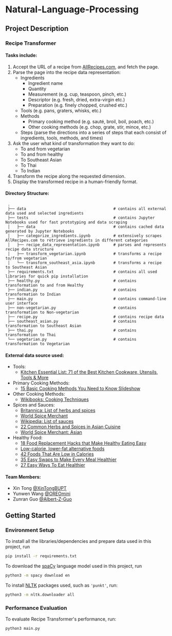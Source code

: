 # Natural-Language-Processing

## Project Description
### Recipe Transformer
#### Tasks include:
1. Accept the URL of a recipe from [AllRecipes.com](https://www.allrecipes.com/), and fetch the page.
2. Parse the page into the recipe data representation:
   - Ingredients
     - Ingredient name
     - Quantity
     - Measurement (e.g. cup, teaspoon, pinch, etc.)
     - Descriptor (e.g. fresh, dried, extra-virgin etc.)
     - Preparation (e.g. finely chopped, crushed etc.)
   - Tools (e.g. pans, graters, whisks, etc.)
   - Methods
     - Primary cooking method (e.g. sauté, broil, boil, poach, etc.)
     - Other cooking methods (e.g. chop, grate, stir, mince, etc.)
   - Steps (parse the directions into a series of steps that each consist of ingredients, tools, methods, and times)
3. Ask the user what kind of transformation they want to do:
   - To and from vegetarian
   - To and from healthy
   - To Southeast Asian
   - To Thai
   - To Indian
4. Transform the recipe along the requested dimension.
5. Display the transformed recipe in a human-friendly format.

#### Directory Structure:
     .
     ├── data                                      # contains all external data used and selected ingredients
     ├── tests                                     # contains Jupyter Notebooks used for fast prototyping and data scraping
     │   ├── data                                  # contains cached data generated by Jupyter Notebooks
     │   ├── categorize_ingredients.ipynb          # extensively scrapes AllRecipes.com to retrieve ingredients in different categories
     │   ├── recipe_data_representation.ipynb      # parses and represents recipe data structure
     │   ├── transform_vegetarian.ipynb            # transforms a recipe to/from vegetarian
     │   └── transform_southeast_asia.ipynb        # transforms a recipe to Southeast Asian
     ├── requirements.txt                          # contains all used libraries for quick pip installation
     ├── healthy.py                                # contains transformation to and from Healthy
     ├── indian.py                                 # contains transformation to Indian
     ├── main.py                                   # contains command-line user interface
     ├── non-vegetarian.py                         # contains transformation to Non-vegetarian
     ├── recipe.py                                 # contains recipe data
     ├── southeast_asian.py                        # contains transformation to Southeast Asian
     ├── thai.py                                   # contains transformation to Thai
     └── vegetarian.py                             # contains transformation to Vegetarian

#### External data source used:
* Tools:
  - [Kitchen Essential List: 71 of the Best Kitchen Cookware, Utensils, Tools & More](https://www.mealime.com/kitchen-essentials-list)
* Primary Cooking Methods:
  - [15 Basic Cooking Methods You Need to Know Slideshow](https://www.thedailymeal.com/cook/15-basic-cooking-methods-you-need-know-slideshow/slide-13)
* Other Cooking Methods:
  - [Wikibooks: Cooking Techniques](https://en.wikibooks.org/wiki/Cookbook:Cooking_Techniques)
* Spices and Sauces:
  - [Britannica: List of herbs and spices](https://www.britannica.com/topic/list-of-herbs-and-spices-2024392)
  - [World Spice Merchant](https://www.worldspice.com/spices)
  - [Wikipedia: List of sauces](https://en.wikipedia.org/wiki/List_of_sauces)
  - [22 Common Herbs and Spices in Asian Cuisine](https://delishably.com/spices-seasonings/Herbs-and-Spices-in-Asian-Cooking)
  - [World Spice Merchant: Asian](https://www.worldspice.com/spices/spices-asia)
* Healthy Food:
  - [18 Food Replacement Hacks that Make Healthy Eating Easy](https://www.swansonvitamins.com/blog/natural-health-tips/food-replacement-hacks)
  - [Low-calorie, lower-fat alternative foods](https://www.health24.com/Diet-and-nutrition/Weight-loss/Low-calorie-lower-fat-alternative-foods-20120721)
  - [42 Foods That Are Low in Calories](https://www.healthline.com/nutrition/42-foods-low-in-calories#section1)
  - [35 Easy Swaps to Make Every Meal Healthier](https://www.eatthis.com/healthy-food-substitutes/)
  - [27 Easy Ways To Eat Healthier](https://www.buzzfeed.com/rachelysanders/healthy-ingredient-swaps-substitutions)

#### Team Members:
- Xin Tong [@XinTongBUPT](https://github.com/XinTongBUPT)
- Yunwen Wang [@OREOmini](https://github.com/OREOmini)
- Zunran Guo [@Albert-Z-Guo](https://github.com/Albert-Z-Guo)


## Getting Started
### Environment Setup
To install all the libraries/dependencies and prepare data used in this project, run
```bash
pip install -r requirements.txt
```
To download the [spaCy](https://spacy.io/) language model used in this project, run
```bash
python3 -m spacy download en
```
To install [NLTK](http://www.nltk.org/index.html) packages used, such as `'punkt'`, run:
```bash
python3 -m nltk.downloader all
```
### Performance Evaluation
To evaluate Recipe Transformer's performance, run:
```
python3 main.py
```
